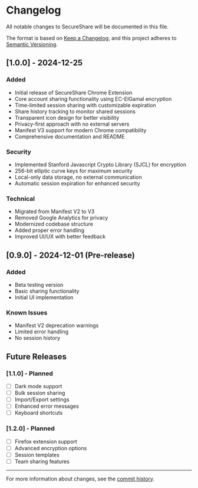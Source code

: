 # Changelog

All notable changes to SecureShare will be documented in this file.

The format is based on [Keep a Changelog](https://keepachangelog.com/en/1.0.0/),
and this project adheres to [Semantic Versioning](https://semver.org/spec/v2.0.0.html).

## [1.0.0] - 2024-12-25

### Added
- Initial release of SecureShare Chrome Extension
- Core account sharing functionality using EC-ElGamal encryption
- Time-limited session sharing with customizable expiration
- Share history tracking to monitor shared sessions
- Transparent icon design for better visibility
- Privacy-first approach with no external servers
- Manifest V3 support for modern Chrome compatibility
- Comprehensive documentation and README

### Security
- Implemented Stanford Javascript Crypto Library (SJCL) for encryption
- 256-bit elliptic curve keys for maximum security
- Local-only data storage, no external communication
- Automatic session expiration for enhanced security

### Technical
- Migrated from Manifest V2 to V3
- Removed Google Analytics for privacy
- Modernized codebase structure
- Added proper error handling
- Improved UI/UX with better feedback

## [0.9.0] - 2024-12-01 (Pre-release)

### Added
- Beta testing version
- Basic sharing functionality
- Initial UI implementation

### Known Issues
- Manifest V2 deprecation warnings
- Limited error handling
- No session history

## Future Releases

### [1.1.0] - Planned
- [ ] Dark mode support
- [ ] Bulk session sharing
- [ ] Import/Export settings
- [ ] Enhanced error messages
- [ ] Keyboard shortcuts

### [1.2.0] - Planned
- [ ] Firefox extension support
- [ ] Advanced encryption options
- [ ] Session templates
- [ ] Team sharing features

---

For more information about changes, see the [commit history](https://github.com/mrx-arafat/secure-share/commits/main).

